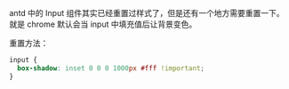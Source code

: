 antd 中的 Input 组件其实已经重置过样式了，但是还有一个地方需要重置一下。就是 chrome 默认会当 input 中填充值后让背景变色。

重置方法：

```css
input {
  box-shadow: inset 0 0 0 1000px #fff !important;
}
```
